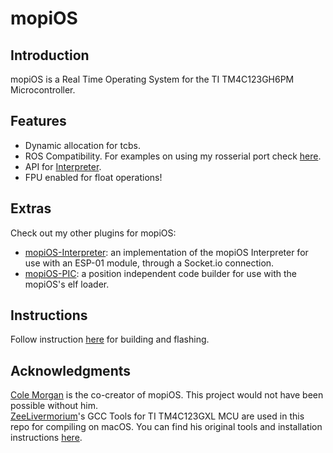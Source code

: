 # mopiOS

## Introduction
mopiOS is a Real Time Operating System for the TI TM4C123GH6PM Microcontroller.

## Features
- Dynamic allocation for tcbs.
- ROS Compatibility. For examples on using my rosserial port check [here](lib/ROSSERIAL).
- API for [Interpreter](lib/INTERPRETER).
- FPU enabled for float operations!

## Extras
Check out my other plugins for mopiOS:
- [mopiOS-Interpreter](https://github.com/jp-pino/mopiOS-PIC): an implementation of the mopiOS Interpreter for use with an ESP-01 module, through a Socket.io connection.
- [mopiOS-PIC](https://github.com/jp-pino/mopiOS-PIC): a position independent code builder for use with the mopiOS's elf loader.

## Instructions
Follow instruction [here](proj) for building and flashing.

## Acknowledgments
[Cole Morgan](https://github.com/coleamorgan) is the co-creator of mopiOS. This project would not have been possible without him.  
[ZeeLivermorium](https://github.com/ZeeLivermorium)'s GCC Tools for TI TM4C123GXL MCU are used in this repo for compiling on macOS. You can find his original tools and installation instructions [here](https://github.com/ZeeLivermorium/zEEware).
